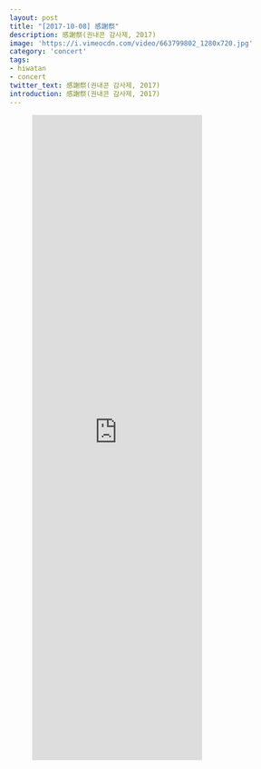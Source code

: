 ```yaml
---
layout: post
title: "[2017-10-08] 感謝祭"
description: 感謝祭(권내콘 감사제, 2017)
image: 'https://i.vimeocdn.com/video/663799802_1280x720.jpg'
category: 'concert'
tags:
- hiwatan
- concert
twitter_text: 感謝祭(권내콘 감사제, 2017)
introduction: 感謝祭(권내콘 감사제, 2017)
---
```

<figure class="video_container">
<iframe src="https://player.vimeo.com/video/240496936" height="1137" frameborder="0" webkitallowfullscreen mozallowfullscreen allowfullscreen></iframe>
</figure>
